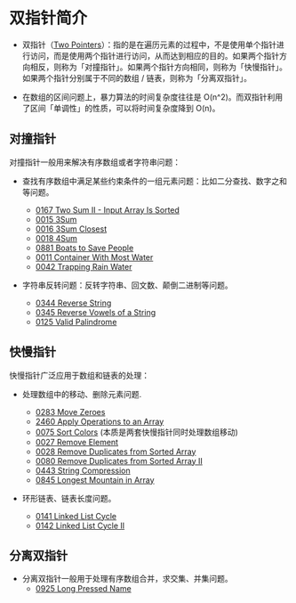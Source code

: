 # 双指针简介

- 双指针（[Two Pointers](https://leetcode.com/tag/two-pointers/)）：指的是在遍历元素的过程中，不是使用单个指针进行访问，而是使用两个指针进行访问，从而达到相应的目的。如果两个指针方向相反，则称为「对撞指针」。如果两个指针方向相同，则称为「快慢指针」。如果两个指针分别属于不同的数组 / 链表，则称为「分离双指针」。

- 在数组的区间问题上，暴力算法的时间复杂度往往是 O(n^2)。而双指针利用了区间「单调性」的性质，可以将时间复杂度降到 O(n)。

## 对撞指针

对撞指针一般用来解决有序数组或者字符串问题：

- 查找有序数组中满足某些约束条件的一组元素问题：比如二分查找、数字之和等问题。

  - [0167 Two Sum II - Input Array Is Sorted](https://leetcode.com/problems/two-sum-ii-input-array-is-sorted/)
  - [0015 3Sum](https://leetcode.com/problems/3sum/)
  - [0016 3Sum Closest](https://leetcode.com/problems/3sum-closest/)
  - [0018 4Sum](https://leetcode.com/problems/4sum/)
  - [0881 Boats to Save People](https://leetcode.com/problems/boats-to-save-people/)
  - [0011 Container With Most Water](https://leetcode.com/problems/container-with-most-water/)
  - [0042 Trapping Rain Water](https://leetcode.com/problems/trapping-rain-water/)

- 字符串反转问题：反转字符串、回文数、颠倒二进制等问题。
  - [0344 Reverse String](https://leetcode.com/problems/reverse-string/)
  - [0345 Reverse Vowels of a String](https://leetcode.com/problems/reverse-vowels-of-a-string/)
  - [0125 Valid Palindrome](https://leetcode.com/problems/valid-palindrome/)

## 快慢指针

快慢指针广泛应用于数组和链表的处理：

- 处理数组中的移动、删除元素问题.

  - [0283 Move Zeroes](https://leetcode.com/problems/move-zeroes/)
  - [2460 Apply Operations to an Array](https://leetcode.com/problems/apply-operations-to-an-array/)
  - [0075 Sort Colors](https://leetcode.com/problems/sort-colors/) (本质是两套快慢指针同时处理数组移动)
  - [0027 Remove Element](https://leetcode.com/problems/remove-element/)
  - [0028 Remove Duplicates from Sorted Array](https://leetcode.com/problems/remove-duplicates-from-sorted-array/)
  - [0080 Remove Duplicates from Sorted Array II](https://leetcode.com/problems/remove-duplicates-from-sorted-array-ii/)
  - [0443 String Compression](https://leetcode.com/problems/string-compression/)
  - [0845 Longest Mountain in Array](https://leetcode.com/problems/longest-mountain-in-array/)

- 环形链表、链表长度问题。
  - [0141 Linked List Cycle](https://leetcode.com/problems/linked-list-cycle/)
  - [0142 Linked List Cycle II](https://leetcode.com/problems/linked-list-cycle-ii/)

## 分离双指针

- 分离双指针一般用于处理有序数组合并，求交集、并集问题。
  - [0925 Long Pressed Name](https://leetcode.com/problems/long-pressed-name/)
